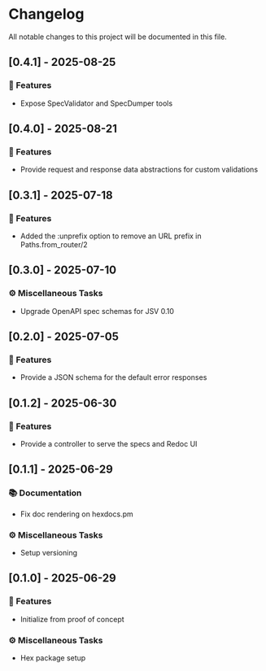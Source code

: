 # Changelog

All notable changes to this project will be documented in this file.

## [0.4.1] - 2025-08-25

### 🚀 Features

- Expose SpecValidator and SpecDumper tools

## [0.4.0] - 2025-08-21

### 🚀 Features

- Provide request and response data abstractions for custom validations

## [0.3.1] - 2025-07-18

### 🚀 Features

- Added the :unprefix option to remove an URL prefix in Paths.from_router/2

## [0.3.0] - 2025-07-10

### ⚙️ Miscellaneous Tasks

- Upgrade OpenAPI spec schemas for JSV 0.10

## [0.2.0] - 2025-07-05

### 🚀 Features

- Provide a JSON schema for the default error responses

## [0.1.2] - 2025-06-30

### 🚀 Features

- Provide a controller to serve the specs and Redoc UI

## [0.1.1] - 2025-06-29

### 📚 Documentation

- Fix doc rendering on hexdocs.pm

### ⚙️ Miscellaneous Tasks

- Setup versioning

## [0.1.0] - 2025-06-29

### 🚀 Features

- Initialize from proof of concept

### ⚙️ Miscellaneous Tasks

- Hex package setup

<!-- generated by git-cliff -->
